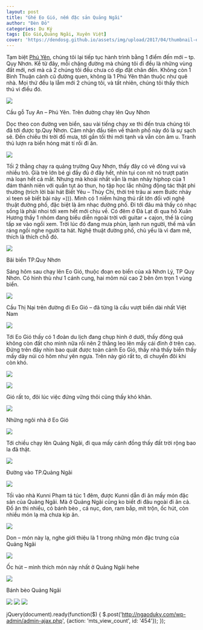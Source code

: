 ```yaml
---
layout: post
title: "Ghé Eo Gió, nếm đặc sản Quảng Ngãi"
author: "Đèn Đỏ"
categories: Du Ký
tags: [Eo Gió,Quảng Ngãi, Xuyên Việt]
cover: 'https://dendosg.github.io/assets/img/upload/2017/04/thumbnail-eo-gio.jpg'
---
```


Tạm biệt [Phú Yên](http://ngaoduky.com/trai-nghiem-cuoc-song-cung-dan-ban-dia/), chúng tôi lại tiếp tục hành trình bằng 1 điểm đến mới – tp. Quy Nhơn. Kể từ đây, mỗi chặng đường mà chúng tôi đi đều là những vùng đất mới, nơi mà cả 2 chúng tôi đều chưa có dịp đặt chân đến. Không còn 1 Bình Thuận cảnh cũ đường quen, không là 1 Phú Yên thân thuộc như quê nhà. Mọi thứ đều lạ lẫm mới 2 chúng tôi, và tất nhiên, chúng tôi thấy thích thú vì điều đó.

![](https://dendosg.github.io/assets/img/upload/2017/04/GOPR2177.jpg)

Cầu gỗ Tuy An – Phú Yên. Trên đường chạy lên Quy Nhơn

Dọc theo con đường ven biển, sau vài tiếng chạy xe thì đến trưa chúng tôi đã tới được tp.Quy Nhơn. Cảm nhận đầu tiên về thành phố này đó là sự sạch sẽ. Đến chiều thì trời đổ mưa, tới gần tối thì mới tạnh và vẫn còn âm u. Tranh thủ lượn ra biển hóng mát tí rồi đi ăn.

![](https://dendosg.github.io/assets/img/upload/2017/04/GOPR2273.jpg)

Tối 2 thằng chạy ra quảng trường Quy Nhơn, thấy đây có vẻ đông vui và nhiều trò. Già trẻ lớn bé gì đầy đủ ở đây hết, nhìn tụi con nít nó trượt patin mà loạn hết cả mắt. Nhưng mà khoái nhất vẫn là màn nhảy hiphop của 1 đám thánh niên với quần tụt áo thun, họ tập học lắc những động tác thật phi thường (trích lời bài hát Biết Yêu – Thùy Chi, thời trẻ trâu ai xem Bước nhảy xì teen sẽ biết bài này =))). Mình có 1 niềm hứng thú rất lớn đối với nghệ thuật đường phố, đặc biệt là âm nhạc đường phố. Đi tới đâu mà thấy có nhạc sống là phải nhoi tới xem hết mới chịu về. Có đêm ở Đà Lạt đi qua hồ Xuân Hương thấy 1 nhóm đang biểu diễn ngoài trời với guitar + cajon, thế là cũng tấp xe vào ngồi xem. Trời lúc đó đang mưa phùn, lạnh run người, thế mà vẫn ráng ngồi nghe người ta hát. Nghệ thuật đường phố, chủ yếu là vì đam mê, thích là thích chỗ đó.

![](https://dendosg.github.io/assets/img/upload/2017/04/bienquynhon.jpg)

Bãi biển TP.Quy Nhơn

Sáng hôm sau chạy lên Eo Gió, thuộc đoạn eo biển của xã Nhơn Lý, TP Quy Nhơn. Có hình thù như 1 cánh cung, hai mõm núi cao 2 bên ôm trọn 1 vùng biển.

![](https://dendosg.github.io/assets/img/upload/2017/04/GOPR2487.jpg)

Cầu Thị Nại trên đường đi Eo Gió – đã từng là cầu vượt biển dài nhất Việt Nam

![](https://dendosg.github.io/assets/img/upload/2017/04/G0032525.jpg)

Tới Eo Gió thấy có 1 đoàn du lịch đang chụp hình ở dưới, thấy đông quá không còn đất cho mình nữa rồi nên 2 thằng leo lên mấy cái đỉnh ở trên cao. Đứng trên đây nhìn bao quát được toàn cảnh Eo Gió, thấy nhà thấy biển thấy mấy dãy núi có hõm như yên ngựa. Trên này gió rất to, di chuyển đôi khi còn khó.

![](https://dendosg.github.io/assets/img/upload/2017/04/G0042535.jpg)

![](https://dendosg.github.io/assets/img/upload/2017/04/G0072573.jpg)

Gió rất to, đôi lúc việc đứng vững thôi cũng thấy khó khăn.

![](https://dendosg.github.io/assets/img/upload/2017/04/IMG_0645.jpg)

Những ngôi nhà ở Eo Gió

![](https://dendosg.github.io/assets/img/upload/2017/04/G0052551.jpg)

Tới chiều chạy lên Quảng Ngãi, đi qua mấy cánh đồng thấy đất trời rộng bao la đã thật.

![](https://dendosg.github.io/assets/img/upload/2017/04/GOPR2605.jpg)

Đường vào TP.Quảng Ngãi

![](https://dendosg.github.io/assets/img/upload/2017/04/GOPR2606.jpg)

Tối vào nhà Kunni Phạm tá túc 1 đêm, được Kunni dẫn đi ăn mấy món đặc sản của Quảng Ngãi. Mà ở Quảng Ngãi cũng ko biết đi đâu ngoài đi ăn cả. Đồ ăn thì nhiều, có bánh bèo , cá nục, don, ram bắp, mít trộn, ốc hút, còn nhiều món lạ mà chưa kịp ăn.

![](https://dendosg.github.io/assets/img/upload/2017/04/IMG_0679.jpg)

Don – món này lạ, nghe giới thiệu là 1 trong những món đặc trưng của Quảng Ngãi

![](https://dendosg.github.io/assets/img/upload/2017/04/IMG_0682.jpg)

Ốc hút – mình thích món này nhất ở Quảng Ngãi hehe

![](https://dendosg.github.io/assets/img/upload/2017/04/IMG_0684.jpg)

Bánh bèo Quảng Ngãi

![](https://dendosg.github.io/assets/img/upload/2017/04/IMG_0678.jpg) ![](https://dendosg.github.io/assets/img/upload/2017/04/IMG_0680.jpg) ![](https://dendosg.github.io/assets/img/upload/2017/04/IMG_0681.jpg)

jQuery(document).ready(function($) { $.post('http://ngaoduky.com/wp-admin/admin-ajax.php', {action: 'mts\_view\_count', id: '454'}); });
